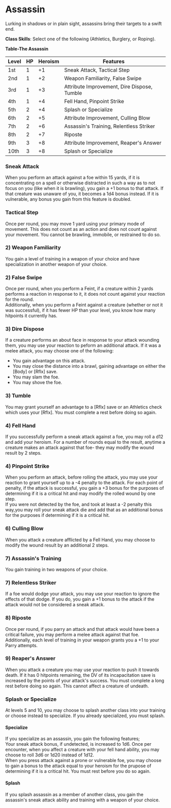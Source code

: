# Assassin
Lurking in shadows or in plain sight, assassins bring their targets to a swift end. 

**Class Skills**: Select one of the following (Athletics, Burglery, or Roping).

**Table-The Assassin**

| Level | HP | Heroism  | Features                                          |
|-------|----|----------|---------------------------------------------------|
| 1st   | 1  |    +1    | Sneak Attack, Tactical Step                       |
| 2nd   | 1  |    +2    | Weapon Familiarity, False Swipe                   |
| 3rd   | 1  |    +3    | Attribute Improvement, Dire Dispose, Tumble          |
| 4th   | 1  |    +4    | Fell Hand, Pinpoint Strike                        |
| 5th   | 2  |    +4    | Splash or Specialize                              |
| 6th   | 2  |    +5    | Attribute Improvement, Culling Blow               |
| 7th   | 2  |    +6    | Assassin's Training, Relentless Striker           |
| 8th   | 2  |    +7    | Riposte                                           |
| 9th   | 3  |    +8    | Attribute Improvement, Reaper's Answer            |
| 10th  | 3  |    +8    | Splash or Specialize                              |


### Sneak Attack
When you perform an attack against a foe within 15 yards, if it is concentrating on a spell or otherwise distracted in such a way as to not focus on you (like when it is brawling), you gain a +1 bonus to that attack. If that creature was unaware of you, it becomes a 1d4 bonus instead. If it is vulnerable, any bonus you gain from this feature is doubled.

### Tactical Step
Once per round, you may move 1 yard using your primary mode of movement. This does not count as an action and does not count against your movement. You cannot be brawling, immobile, or restrained to do so.

### 2) Weapon Familiarity
You gain a level of training in a weapon of your choice and have specialization in another weapon of your choice.

### 2) False Swipe
Once per round, when you perform a Feint, if a creature within 2 yards performs a reaction in response to it, it does not count against your reaction for the round.  
Additionally, when you perform a Feint against a creature (whether or not it was successful), if it has fewer HP than your level, you know how many hitpoints it currently has.

### 3) Dire Dispose
If a creature performs an about face in response to your attack wounding them, you may use your reaction to peform an additional attack. If it was a melee attack, you may choose one of the following:
* You gain advantage on this attack.
* You may close the distance into a brawl, gaining advantage on either the [Body] or [Rflx] save.
* You may slam the foe.
* You may shove the foe.

### 3) Tumble
You may grant yourself an advantage to a [Rflx] save or an Athletics check which uses your [Rflx]. You must complete a rest before doing so again.

### 4) Fell Hand
If you successfully perform a sneak attack against a foe, you may roll a d12 and add your heroism. For a number of rounds equal to the result, anytime a creature makes an attack against that foe- they may modify the wound result by 2 steps.

### 4) Pinpoint Strike
When you perform an attack, before rolling the attack, you may use your reaction to grant yourself up to a -4 penalty to the attack. For each point of penalty, if the attack is successful, you gain a +3 bonus for the purposes of determining if it is a critical hit and may modify the rolled wound by one step.  
If you were not detected by the foe, and took at least a -2 penalty this way,you may roll your sneak attack die and add that as an additional bonus for the purposes if determining if it is a critical hit.

### 6) Culling Blow
When you attack a creature afflicted by a Fell Hand, you may choose to modify the wound result by an additional 2 steps.

### 7) Assassin's Training
You gain training in two weapons of your choice.

### 7) Relentless Striker
If a foe would dodge your attack, you may use your reaction to ignore the effects of that dodge. If you do, you gain a +1 bonus to the attack if the attack would not be considered a sneak attack.

### 8) Riposte
Once per round, if you parry an attack and that attack would have been a critical failure, you may perform a melee attack against that foe.  
Additionally, each level of training in your weapon grants you a +1 to your Parry attempts.

### 9) Reaper's Answer
When you attack a creature you may use your reaction to push it towards death. If it has 0 hitpoints remaining, the DV of its incapacitation save is increased by the points of your attack's success. You must complete a long rest before doing so again. This cannot affect a creature of undeath.

### Splash or Specialize
At levels 5 and 10, you may choose to splash another class into your training or choose instead to specialize. If you already specialized, you must splash.

#### Specialize
If you specialize as an assassin, you gain the following features;  
Your sneak attack bonus, if undetected, is increased to 1d6. 
Once per encounter, when you affect a creature with your fell hand ability, you may choose to roll 3d6 or 1d20 instead of 1d12.  
When you press attack against a prone or vulnerable foe, you may choose to gain a bonus to the attack equal to your heroism for the prupose of determining if it is a critical hit. You must rest before you do so again.

#### Splash
If you splash assassin as a member of another class, you gain the assassin's sneak attack ability and training with a weapon of your choice.
